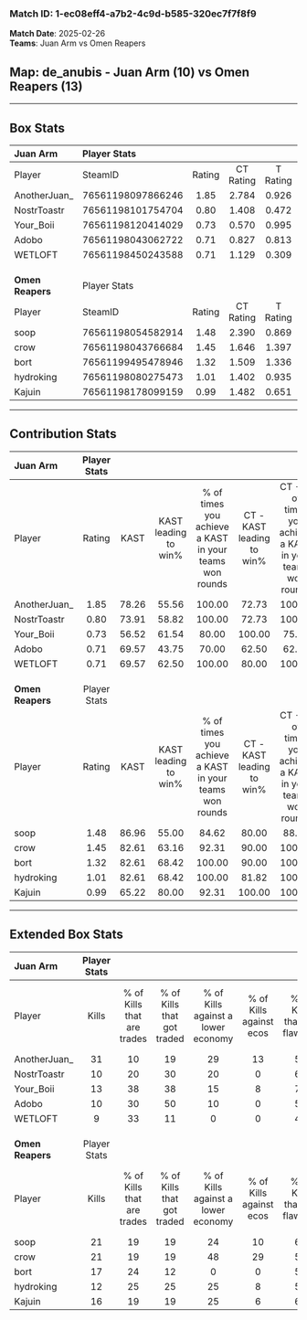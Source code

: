 ### Match ID: 1-ec08eff4-a7b2-4c9d-b585-320ec7f7f8f9  
**Match Date**: 2025-02-26  
**Teams**: Juan Arm vs Omen Reapers  

## **Map**: de_anubis - Juan Arm (10) vs Omen Reapers (13)  
---  

## Box Stats  

| **Juan Arm**     | Player Stats      |        |           |          |       |       |       |         |        |      |     |
| :- | :- | :-: | :-: | :-: | :-: | :-: | :-: | :-: | :-: | :-: | :-: |
| Player           | SteamID           | Rating | CT Rating | T Rating | KAST  |  ADR  | Kills | Assists | Deaths | K/D  | HS% |
| AnotherJuan_     | 76561198097866246 |  1.85  |   2.784   |  0.926   | 78.26 | 129.7 |  31   |    7    |   17   | 1.82 | 45  |
| NostrToastr      | 76561198101754704 |  0.80  |   1.408   |  0.472   | 73.91 | 57.8  |  10   |    7    |   17   | 0.59 | 60  |
| Your_Boii        | 76561198120414029 |  0.73  |   0.570   |  0.995   | 56.52 | 53.7  |  13   |    2    |   18   | 0.72 | 38  |
| Adobo            | 76561198043062722 |  0.71  |   0.827   |  0.813   | 69.57 | 61.7  |  10   |    7    |   20   | 0.50 | 80  |
| WETLOFT          | 76561198450243588 |  0.71  |   1.129   |  0.309   | 69.57 | 43.9  |   9   |    3    |   15   | 0.60 | 44  |
|                  |                   |        |           |          |       |       |       |         |        |      |     |
|                  |                   |        |           |          |       |       |       |         |        |      |     |
|                  |                   |        |           |          |       |       |       |         |        |      |     |
| **Omen Reapers** | Player Stats      |        |           |          |       |       |       |         |        |      |     |
| Player           | SteamID           | Rating | CT Rating | T Rating | KAST  |  ADR  | Kills | Assists | Deaths | K/D  | HS% |
| soop             | 76561198054582914 |  1.48  |   2.390   |  0.869   | 86.96 | 97.6  |  21   |    7    |   15   | 1.40 | 33  |
| crow             | 76561198043766684 |  1.45  |   1.646   |  1.397   | 82.61 | 101.3 |  21   |    9    |   16   | 1.31 | 42  |
| bort             | 76561199495478946 |  1.32  |   1.509   |  1.336   | 82.61 | 82.7  |  17   |    7    |   12   | 1.42 | 47  |
| hydroking        | 76561198080275473 |  1.01  |   1.402   |  0.935   | 82.61 | 57.0  |  12   |   13    |   15   | 0.80 | 33  |
| Kajuin           | 76561198178099159 |  0.99  |   1.482   |  0.651   | 65.22 | 59.2  |  16   |    3    |   15   | 1.07 | 43  |
---  

## Contribution Stats  

| **Juan Arm**     | Player Stats |       |                      |                                                        |                           |                                                             |                          |                                                            |
| :- | :-: | :-: | :-: | :-: | :-: | :-: | :-: | :-: |
| Player           |    Rating    | KAST  | KAST leading to win% | % of times you achieve a KAST in your teams won rounds | CT - KAST leading to win% | CT - % of times you achieve a KAST in your teams won rounds | T - KAST leading to win% | T - % of times you achieve a KAST in your teams won rounds |
| AnotherJuan_     |     1.85     | 78.26 |        55.56         |                         100.00                         |           72.73           |                           100.00                            |          28.57           |                           100.00                           |
| NostrToastr      |     0.80     | 73.91 |        58.82         |                         100.00                         |           72.73           |                           100.00                            |          33.33           |                           100.00                           |
| Your_Boii        |     0.73     | 56.52 |        61.54         |                         80.00                          |          100.00           |                            75.00                            |          28.57           |                           100.00                           |
| Adobo            |     0.71     | 69.57 |        43.75         |                         70.00                          |           62.50           |                            62.50                            |          25.00           |                           100.00                           |
| WETLOFT          |     0.71     | 69.57 |        62.50         |                         100.00                         |           80.00           |                           100.00                            |          33.33           |                           100.00                           |
|                  |              |       |                      |                                                        |                           |                                                             |                          |                                                            |
|                  |              |       |                      |                                                        |                           |                                                             |                          |                                                            |
|                  |              |       |                      |                                                        |                           |                                                             |                          |                                                            |
| **Omen Reapers** | Player Stats |       |                      |                                                        |                           |                                                             |                          |                                                            |
| Player           |    Rating    | KAST  | KAST leading to win% | % of times you achieve a KAST in your teams won rounds | CT - KAST leading to win% | CT - % of times you achieve a KAST in your teams won rounds | T - KAST leading to win% | T - % of times you achieve a KAST in your teams won rounds |
| soop             |     1.48     | 86.96 |        55.00         |                         84.62                          |           80.00           |                            88.89                            |          30.00           |                           75.00                            |
| crow             |     1.45     | 82.61 |        63.16         |                         92.31                          |           90.00           |                           100.00                            |          33.33           |                           75.00                            |
| bort             |     1.32     | 82.61 |        68.42         |                         100.00                         |           90.00           |                           100.00                            |          44.44           |                           100.00                           |
| hydroking        |     1.01     | 82.61 |        68.42         |                         100.00                         |           81.82           |                           100.00                            |          50.00           |                           100.00                           |
| Kajuin           |     0.99     | 65.22 |        80.00         |                         92.31                          |          100.00           |                           100.00                            |          50.00           |                           75.00                            |
---  

## Extended Box Stats  

| **Juan Arm**     | Player Stats |                            |                            |                                    |                         |                              |                                 |        |                             |                                     |                          |                               |                            |
| :- | :-: | :-: | :-: | :-: | :-: | :-: | :-: | :-: | :-: | :-: | :-: | :-: | :-: |
| Player           |    Kills     | % of Kills that are trades | % of Kills that got traded | % of Kills against a lower economy | % of Kills against ecos | % of Kills that are flawless | % of Kills that are close duels | Deaths | % of Deaths that get traded | % of Deaths against a lower economy | % of Deaths against ecos | % of Deaths that are flawless | % of Deaths that are close |
| AnotherJuan_     |      31      |             10             |             19             |                 29                 |           13            |              55              |                6                |   17   |             12              |                 12                  |            0             |              53               |             12             |
| NostrToastr      |      10      |             20             |             30             |                 20                 |            0            |              60              |               20                |   17   |             41              |                 12                  |            6             |              59               |             6              |
| Your_Boii        |      13      |             38             |             38             |                 15                 |            8            |              77              |                0                |   18   |             11              |                  6                  |            0             |              72               |             6              |
| Adobo            |      10      |             30             |             50             |                 10                 |            0            |              50              |               10                |   20   |             20              |                 15                  |            5             |              55               |             5              |
| WETLOFT          |      9       |             33             |             11             |                 0                  |            0            |              44              |               22                |   15   |              7              |                  7                  |            0             |              67               |             7              |
|                  |              |                            |                            |                                    |                         |                              |                                 |        |                             |                                     |                          |                               |                            |
|                  |              |                            |                            |                                    |                         |                              |                                 |        |                             |                                     |                          |                               |                            |
|                  |              |                            |                            |                                    |                         |                              |                                 |        |                             |                                     |                          |                               |                            |
| **Omen Reapers** | Player Stats |                            |                            |                                    |                         |                              |                                 |        |                             |                                     |                          |                               |                            |
| Player           |    Kills     | % of Kills that are trades | % of Kills that got traded | % of Kills against a lower economy | % of Kills against ecos | % of Kills that are flawless | % of Kills that are close duels | Deaths | % of Deaths that get traded | % of Deaths against a lower economy | % of Deaths against ecos | % of Deaths that are flawless | % of Deaths that are close |
| soop             |      21      |             19             |             19             |                 24                 |           10            |              67              |               10                |   15   |             33              |                 20                  |            0             |              73               |             7              |
| crow             |      21      |             19             |             19             |                 48                 |           29            |              57              |               10                |   16   |             19              |                 13                  |            0             |              44               |             6              |
| bort             |      17      |             24             |             12             |                 0                  |            0            |              59              |                6                |   12   |             33              |                 17                  |            0             |              58               |             25             |
| hydroking        |      12      |             25             |             25             |                 25                 |            8            |              58              |                8                |   15   |             40              |                 13                  |            0             |              40               |             13             |
| Kajuin           |      16      |             19             |             19             |                 25                 |            6            |              63              |                0                |   15   |             13              |                 20                  |            0             |              73               |             0              |

